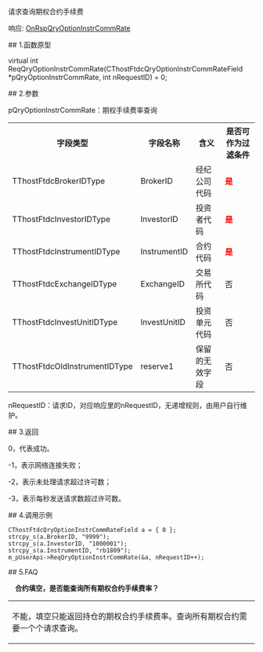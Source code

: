<p>请求查询期权合约手续费</p>
<p>响应: <a href="../../CTHOSTFTDCTRADERAPI/ONRSPQRYOPTIONINSTRCOMMRATE/">OnRspQryOptionInstrCommRate</a></p>
<span class="anchor" id="307dffd4-686c-4e85-9b2b-b770c216c1bb"></span>
## 1.函数原型
<p>virtual int ReqQryOptionInstrCommRate(CThostFtdcQryOptionInstrCommRateField *pQryOptionInstrCommRate, int nRequestID) = 0;</p>
<span class="anchor" id="b8b4c1d3-2c24-41e1-bfd9-1c897350fda1"></span>
## 2.参数
<p>pQryOptionInstrCommRate：期权手续费率查询</p>
<table><tr><th style="TEXT-ALIGN: center;">字段类型</th><th style="TEXT-ALIGN: center;">字段名称</th><th style="TEXT-ALIGN: center;">含义</th><th style="TEXT-ALIGN: center;">是否可作为过滤条件</th></tr><tr><td style="TEXT-ALIGN: left;">TThostFtdcBrokerIDType</td>
<td style="TEXT-ALIGN: left;">BrokerID</td>
<td style="TEXT-ALIGN: left;">经纪公司代码</td>
<td style="TEXT-ALIGN: left;"><strong><font color="#FF0000">是</font></strong></td>
</tr>
<tr><td style="TEXT-ALIGN: left;">TThostFtdcInvestorIDType</td>
<td style="TEXT-ALIGN: left;">InvestorID</td>
<td style="TEXT-ALIGN: left;">投资者代码</td>
<td style="TEXT-ALIGN: left;"><strong><font color="#FF0000">是</font></strong></td>
</tr>
<tr><td style="TEXT-ALIGN: left;">TThostFtdcInstrumentIDType</td>
<td style="TEXT-ALIGN: left;">InstrumentID</td>
<td style="TEXT-ALIGN: left;">合约代码</td>
<td style="TEXT-ALIGN: left;"><strong><font color="#FF0000">是</font></strong></td>
</tr>
<tr><td style="TEXT-ALIGN: left;">TThostFtdcExchangeIDType</td>
<td style="TEXT-ALIGN: left;">ExchangeID</td>
<td style="TEXT-ALIGN: left;">交易所代码</td>
<td style="TEXT-ALIGN: left;">否</td>
</tr>
<tr><td style="TEXT-ALIGN: left;">TThostFtdcInvestUnitIDType</td>
<td style="TEXT-ALIGN: left;">InvestUnitID</td>
<td style="TEXT-ALIGN: left;">投资单元代码</td>
<td style="TEXT-ALIGN: left;">否</td>
</tr>
<tr><td style="TEXT-ALIGN: left;">TThostFtdcOldInstrumentIDType</td>
<td style="TEXT-ALIGN: left;">reserve1</td>
<td style="TEXT-ALIGN: left;">保留的无效字段</td>
<td style="TEXT-ALIGN: left;">否</td>
</tr>
</table>
<p>nRequestID：请求ID，对应响应里的nRequestID，无递增规则，由用户自行维护。</p>
<span class="anchor" id="7ed5059f-a188-491c-b887-0b4f832a7a2f"></span>
## 3.返回
<p>0，代表成功。</p>
<p>-1，表示网络连接失败；</p>
<p>-2，表示未处理请求超过许可数；</p>
<p>-3，表示每秒发送请求数超过许可数。</p>
<span class="anchor" id="ad7e55b9-c245-4899-a515-20fc516bff88"></span>
## 4.调用示例
<pre><code>CThostFtdcQryOptionInstrCommRateField a = { 0 };
strcpy_s(a.BrokerID, "9999");
strcpy_s(a.InvestorID, "1000001");
strcpy_s(a.InstrumentID, "rb1809");
m_pUserApi-&gt;ReqQryOptionInstrCommRate(&amp;a, nRequestID++);
</code></pre>
<span class="anchor" id="6709ccdb-c6cd-4b47-93ad-c95f42184b99"></span>
## 5.FAQ
<p><span alt="" id="anchor-id-01"></span> </p>
<p><div class="region_i"><p class="region_header" id="region_header_1" style="padding-left: 1em;font-weight : bold;text-indent: 0px;text-align: left;">合约填空，是否能查询所有期权合约手续费率？</p><div class="region_panel" id="region_panel_1" style="display:block;"><table><tr><td>
<p>不能，填空只能返回持仓的期权合约手续费率。查询所有期权合约需要一个个请求查询。</p>
</td></tr></table>
</div><p class="region_tail" id="region_tail_1" style="border-top-color:transparent;border-bottom-width:0;"></p></div></p>
